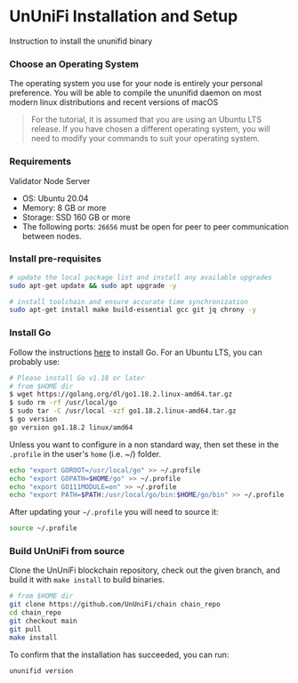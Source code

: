 UnUniFi Installation and Setup 
=
Instruction to install the ununifid binary
### Choose an Operating System
The operating system you use for your node is entirely your personal preference. You will be able to compile the ununifid daemon on most modern linux distributions and recent versions of macOS
> For the tutorial, it is assumed that you are using an Ubuntu LTS release.
> If you have chosen a different operating system, you will need to modify your commands to suit your operating system.
### Requirements
Validator Node Server
- OS: Ubuntu 20.04
- Memory: 8 GB or more
- Storage: SSD 160 GB or more
- The following ports: `26656` must be open for peer to peer communication between nodes.
### Install pre-requisites
```Bash
# update the local package list and install any available upgrades
sudo apt-get update && sudo apt upgrade -y

# install toolchain and ensure accurate time synchronization
sudo apt-get install make build-essential gcc git jq chrony -y
```
### Install Go
Follow the instructions [here](https://go.dev/doc/install) to install Go.
For an Ubuntu LTS, you can probably use:
```Bash
# Please install Go v1.18 or later
# from $HOME dir
$ wget https://golang.org/dl/go1.18.2.linux-amd64.tar.gz
$ sudo rm -rf /usr/local/go
$ sudo tar -C /usr/local -xzf go1.18.2.linux-amd64.tar.gz
$ go version
go version go1.18.2 linux/amd64
```
Unless you want to configure in a non standard way, then set these in the `.profile` in the user's `home` (i.e. ~/) folder.
```Bash
echo "export GOROOT=/usr/local/go" >> ~/.profile
echo "export GOPATH=$HOME/go" >> ~/.profile
echo "export GO111MODULE=on" >> ~/.profile
echo "export PATH=$PATH:/usr/local/go/bin:$HOME/go/bin" >> ~/.profile
```
After updating your `~/.profile` you will need to source it:
```Bash
source ~/.profile
```
### Build UnUniFi from source
Clone the UnUniFi blockchain repository, check out the given branch, and build it with `make install` to build binaries.
```Bash
# from $HOME dir
git clone https://github.com/UnUniFi/chain chain_repo  
cd chain_repo
git checkout main
git pull
make install
```
To confirm that the installation has succeeded, you can run:
```Bash
ununifid version
```

